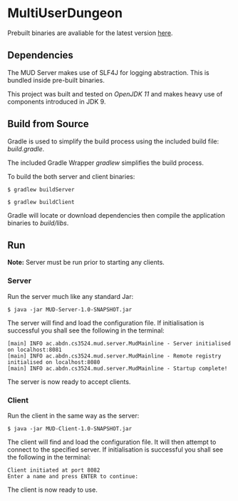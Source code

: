 # MultiUserDungeon
Prebuilt binaries are avaliable for the latest version [here](https://github.com/signal32/MultiUserDungeon/releases/tag/v1.0.0).

## Dependencies

The MUD Server makes use of SLF4J for logging abstraction. This is bundled inside pre-built binaries.

This project was built and tested on _OpenJDK 11_ and makes heavy use of components introduced in JDK 9.

## Build from Source

Gradle is used to simplify the build process using the included build file:  *build.gradle*.

The included Gradle Wrapper *gradlew* simplifies the build process.

To build the both server and client binaries:

`$ gradlew buildServer`

`$ gradlew buildClient`

Gradle will locate or download dependencies then compile the application binaries to *build/libs*.

## Run

**Note:** Server must be run prior to starting any clients.

### Server

Run the server much like any standard Jar:

`$ java -jar MUD-Server-1.0-SNAPSHOT.jar`

The server will find and load the configuration file. If initialisation is successful you shall see the following in the terminal:

```
[main] INFO ac.abdn.cs3524.mud.server.MudMainline - Server initialised on localhost:8081
[main] INFO ac.abdn.cs3524.mud.server.MudMainline - Remote registry initialised on localhost:8080
[main] INFO ac.abdn.cs3524.mud.server.MudMainline - Startup complete!
 ```

The server is now ready to accept clients.


### Client

Run the client in the same way as the server:

`$ java -jar MUD-Client-1.0-SNAPSHOT.jar`

The client will find and load the configuration file. It will then attempt to connect to the specified server. If initialisation is successful you shall see the following in the terminal:

```
Client initiated at port 8082
Enter a name and press ENTER to continue:
 ```

The client is now ready to use.
